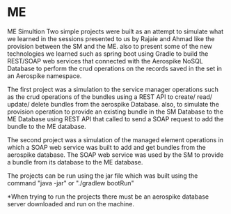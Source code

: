 # ME
ME Simultion
Two simple projects were built as an attempt to simulate what we learned in the sessions presented to us by Rajaie and Ahmad 
like the provision between the SM and the ME. also to present some of the new technologies we learned such as spring boot 
using Gradle to build the REST/SOAP web services that connected with the Aerospike NoSQL Database to perform the crud operations
on the records saved in the set in an Aerospike namespace.

The first project was a simulation to the service manager operations such as the crud operations of the bundles using a REST API 
to create/ read/ update/ delete bundles from the aerospike Database. also, to simulate the provision operation to provide an existing 
bundle in the SM Database to the ME Database using REST API that called to send a SOAP request to add the bundle to the ME database.

The second project was a simulation of the managed element operations in which a SOAP web service was built to add and get bundles 
from the aerospike database. The SOAP web service was used by the SM to provide a bundle from its database to the ME database.

The projects can be run using the jar file which was built using the command "java -jar" or "./gradlew bootRun"

*When trying to run the projects there must be an aerospike database server downloaded and run on the machine.
